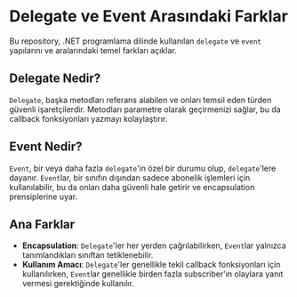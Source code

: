 # Delegate ve Event Arasındaki Farklar

Bu repository, .NET programlama dilinde kullanılan `delegate` ve `event` yapılarını ve aralarındaki temel farkları açıklar.

## Delegate Nedir?

`Delegate`, başka metodları referans alabilen ve onları temsil eden türden güvenli işaretçilerdir. Metodları parametre olarak geçirmenizi sağlar, bu da callback fonksiyonları yazmayı kolaylaştırır.

## Event Nedir?

`Event`, bir veya daha fazla `delegate`'in özel bir durumu olup, `delegate`'lere dayanır. `Event`lar, bir sınıfın dışından sadece abonelik işlemleri için kullanılabilir, bu da onları daha güvenli hale getirir ve encapsulation prensiplerine uyar.

## Ana Farklar

- **Encapsulation**: `Delegate`'ler her yerden çağrılabilirken, `Event`lar yalnızca tanımlandıkları sınıftan tetiklenebilir.
- **Kullanım Amacı**: `Delegate`'ler genellikle tekil callback fonksiyonları için kullanılırken, `Event`lar genellikle birden fazla subscriber'ın olaylara yanıt vermesi gerektiğinde kullanılır.

